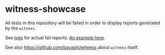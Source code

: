 # witness-showcase

All tests in this repository will be failed in order to display reports generated by the `witness`.

See [logs](https://github.com/bayashi/witness-showcase/actions) for actual fail reports. [An example here](https://github.com/bayashi/witness-showcase/actions/runs/7367357316/job/20050553846).

See also https://github.com/bayashi/witness about `witness` itself.

